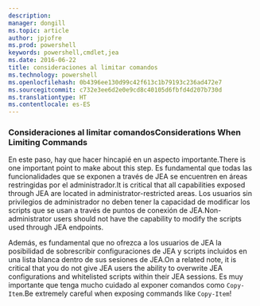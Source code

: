 ```yaml
---
description: 
manager: dongill
ms.topic: article
author: jpjofre
ms.prod: powershell
keywords: powershell,cmdlet,jea
ms.date: 2016-06-22
title: consideraciones al limitar comandos
ms.technology: powershell
ms.openlocfilehash: 0b4396ee130d99c42f613c1b79193c236ad472e7
ms.sourcegitcommit: c732e3ee6d2e0e9cd8c40105d6fbfd4d207b730d
ms.translationtype: HT
ms.contentlocale: es-ES
---
```

### <a name="considerations-when-limiting-commands"></a><span data-ttu-id="06676-103">Consideraciones al limitar comandos</span><span class="sxs-lookup"><span data-stu-id="06676-103">Considerations When Limiting Commands</span></span>
<span data-ttu-id="06676-104">En este paso, hay que hacer hincapié en un aspecto importante.</span><span class="sxs-lookup"><span data-stu-id="06676-104">There is one important point to make about this step.</span></span>
<span data-ttu-id="06676-105">Es fundamental que todas las funcionalidades que se exponen a través de JEA se encuentren en áreas restringidas por el administrador.</span><span class="sxs-lookup"><span data-stu-id="06676-105">It is critical that all capabilities exposed through JEA are located in administrator-restricted areas.</span></span>
<span data-ttu-id="06676-106">Los usuarios sin privilegios de administrador no deben tener la capacidad de modificar los scripts que se usan a través de puntos de conexión de JEA.</span><span class="sxs-lookup"><span data-stu-id="06676-106">Non-administrator users should not have the capability to modify the scripts used through JEA endpoints.</span></span>

<span data-ttu-id="06676-107">Además, es fundamental que no ofrezca a los usuarios de JEA la posibilidad de sobrescribir configuraciones de JEA y scripts incluidos en una lista blanca dentro de sus sesiones de JEA.</span><span class="sxs-lookup"><span data-stu-id="06676-107">On a related note, it is critical that you do not give JEA users the ability to overwrite JEA configurations and whitelisted scripts within their JEA sessions.</span></span>
<span data-ttu-id="06676-108">Es muy importante que tenga mucho cuidado al exponer comandos como `Copy-Item`.</span><span class="sxs-lookup"><span data-stu-id="06676-108">Be extremely careful when exposing commands like `Copy-Item`!</span></span>

